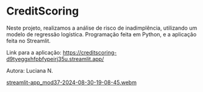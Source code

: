 # CreditScoring

Neste projeto, realizamos a análise de risco de inadimplência, utilizando um modelo de regressão logística. Programação feita em Python, e a aplicação feita no Streamlit.

Link para a aplicação: https://creditscoring-d9tyeggxhfpbfypeirj35u.streamlit.app/ 

Autora: Luciana N.

[streamlit-app_mod37-2024-08-30-19-08-45.webm](https://github.com/user-attachments/assets/031fce90-4ce5-4267-861d-d28fa2ba684c)
